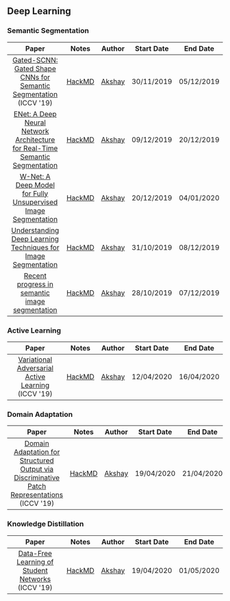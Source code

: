 ## Deep Learning

### Semantic Segmentation

| Paper| Notes | Author | Start Date | End Date |
|:-----:|:-----:|:-----:|:----------:|:--------:|
| [Gated-SCNN: Gated Shape CNNs for Semantic Segmentation](http://openaccess.thecvf.com/content_ICCV_2019/html/Takikawa_Gated-SCNN_Gated_Shape_CNNs_for_Semantic_Segmentation_ICCV_2019_paper.html) (ICCV '19) | [HackMD](https://hackmd.io/tXDEyCEcTmqgaR75Gno0Mw) | [Akshay](https://akshayk07.weebly.com/) | 30/11/2019 | 05/12/2019 |
| [ENet: A Deep Neural Network Architecture for Real-Time Semantic Segmentation](https://arxiv.org/abs/1606.02147) | [HackMD](https://hackmd.io/5jM_pajoSnS6LoZkdech8A) | [Akshay](https://akshayk07.weebly.com/) | 09/12/2019 | 20/12/2019 |
| [W-Net: A Deep Model for Fully Unsupervised Image Segmentation](https://arxiv.org/abs/1711.08506) | [HackMD](https://hackmd.io/mNcCcyMFRuGLQg97qfTJaQ) | [Akshay](https://akshayk07.weebly.com/) | 20/12/2019 | 04/01/2020 |
| [Understanding Deep Learning Techniques for Image Segmentation](https://arxiv.org/abs/1907.06119) | [HackMD](https://hackmd.io/RcL7gzVTTLCfJa1LGJGmZg) | [Akshay](https://akshayk07.weebly.com/) | 31/10/2019 | 08/12/2019 |
| [Recent progress in semantic image segmentation](https://arxiv.org/ftp/arxiv/papers/1809/1809.10198.pdf) | [HackMD](https://hackmd.io/UpB9AC5CT0yTUmxGIsIArw) | [Akshay](https://akshayk07.weebly.com/) | 28/10/2019 | 07/12/2019 |

### Active Learning

| Paper| Notes | Author | Start Date | End Date |
|:-----:|:-----:|:-----:|:----------:|:--------:|
| [Variational Adversarial Active Learning](https://arxiv.org/abs/1904.00370) (ICCV '19) | [HackMD](https://hackmd.io/CxZNGh6dS3m2axmP50iN8g) | [Akshay](https://akshayk07.weebly.com/) | 12/04/2020 | 16/04/2020 |

### Domain Adaptation
| Paper| Notes | Author | Start Date | End Date |
|:-----:|:-----:|:-----:|:----------:|:--------:|
| [Domain Adaptation for Structured Output via Discriminative Patch Representations](https://arxiv.org/abs/1901.05427) (ICCV '19) | [HackMD](https://hackmd.io/Nh2sTmn1RpSeytghA6E2JQ) | [Akshay](https://akshayk07.weebly.com/) | 19/04/2020 | 21/04/2020 |

### Knowledge Distillation
| Paper| Notes | Author | Start Date | End Date |
|:-----:|:-----:|:-----:|:----------:|:--------:|
| [Data-Free Learning of Student Networks](https://arxiv.org/abs/1904.01186) (ICCV '19) | [HackMD](https://hackmd.io/LMTITxOtSlmrLi877J3Ntg) | [Akshay](https://akshayk07.weebly.com/) | 19/04/2020 | 01/05/2020 |
